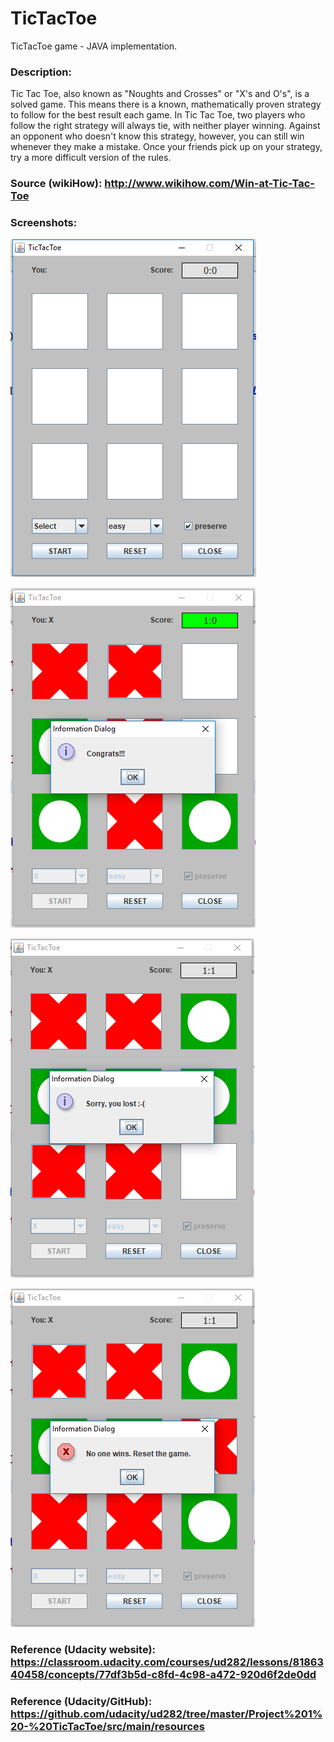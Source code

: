 # TicTacToe

TicTacToe game - JAVA implementation.

### Description:

Tic Tac Toe, also known as "Noughts and Crosses" or "X's and O's", is a solved game. This means there is a known, mathematically proven strategy to follow for the best result each game. In Tic Tac Toe, two players who follow the right strategy will always tie, with neither player winning. Against an opponent who doesn't know this strategy, however, you can still win whenever they make a mistake. Once your friends pick up on your strategy, try a more difficult version of the rules.

### Source (wikiHow): http://www.wikihow.com/Win-at-Tic-Tac-Toe

### Screenshots:

![GUI](https://github.com/ikostan/TicTacToe/blob/master/src/images/screen1.PNG?raw=true "GUI screenshot")

![GUI](https://github.com/ikostan/TicTacToe/blob/master/src/images/screen2.PNG?raw=true "GUI screenshot")

![GUI](https://github.com/ikostan/TicTacToe/blob/master/src/images/screen3.PNG?raw=true "GUI screenshot")

![GUI](https://github.com/ikostan/TicTacToe/blob/master/src/images/screen4.PNG?raw=true "GUI screenshot")


### Reference (Udacity website): https://classroom.udacity.com/courses/ud282/lessons/8186340458/concepts/77df3b5d-c8fd-4c98-a472-920d6f2de0dd
### Reference (Udacity/GitHub): https://github.com/udacity/ud282/tree/master/Project%201%20-%20TicTacToe/src/main/resources

